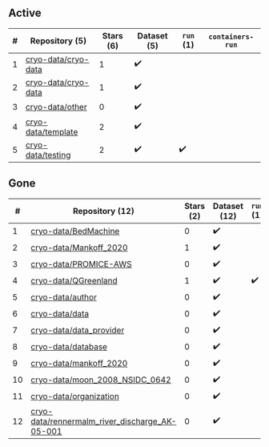 ## Active
| # | Repository (5) | Stars (6) | Dataset (5) | `run` (1) | `containers-run` |
| --- | --- | --- | --- | --- | --- |
| 1 | [cryo-data/cryo-data](https://github.com/cryo-data/cryo-data) | 1 | :heavy_check_mark: |  |  |
| 2 | [cryo-data/cryo-data](https://github.com/cryo-data/cryo-data) | 1 | :heavy_check_mark: |  |  |
| 3 | [cryo-data/other](https://github.com/cryo-data/other) | 0 | :heavy_check_mark: |  |  |
| 4 | [cryo-data/template](https://github.com/cryo-data/template) | 2 | :heavy_check_mark: |  |  |
| 5 | [cryo-data/testing](https://github.com/cryo-data/testing) | 2 | :heavy_check_mark: | :heavy_check_mark: |  |

## Gone
| # | Repository (12) | Stars (2) | Dataset (12) | `run` (1) | `containers-run` |
| --- | --- | --- | --- | --- | --- |
| 1 | [cryo-data/BedMachine](https://github.com/cryo-data/BedMachine) | 0 | :heavy_check_mark: |  |  |
| 2 | [cryo-data/Mankoff_2020](https://github.com/cryo-data/Mankoff_2020) | 1 | :heavy_check_mark: |  |  |
| 3 | [cryo-data/PROMICE-AWS](https://github.com/cryo-data/PROMICE-AWS) | 0 | :heavy_check_mark: |  |  |
| 4 | [cryo-data/QGreenland](https://github.com/cryo-data/QGreenland) | 1 | :heavy_check_mark: | :heavy_check_mark: |  |
| 5 | [cryo-data/author](https://github.com/cryo-data/author) | 0 | :heavy_check_mark: |  |  |
| 6 | [cryo-data/data](https://github.com/cryo-data/data) | 0 | :heavy_check_mark: |  |  |
| 7 | [cryo-data/data_provider](https://github.com/cryo-data/data_provider) | 0 | :heavy_check_mark: |  |  |
| 8 | [cryo-data/database](https://github.com/cryo-data/database) | 0 | :heavy_check_mark: |  |  |
| 9 | [cryo-data/mankoff_2020](https://github.com/cryo-data/mankoff_2020) | 0 | :heavy_check_mark: |  |  |
| 10 | [cryo-data/moon_2008_NSIDC_0642](https://github.com/cryo-data/moon_2008_NSIDC_0642) | 0 | :heavy_check_mark: |  |  |
| 11 | [cryo-data/organization](https://github.com/cryo-data/organization) | 0 | :heavy_check_mark: |  |  |
| 12 | [cryo-data/rennermalm_river_discharge_AK-05-001](https://github.com/cryo-data/rennermalm_river_discharge_AK-05-001) | 0 | :heavy_check_mark: |  |  |
